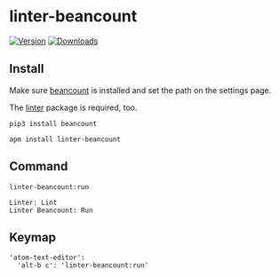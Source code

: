 # linter-beancount

[![Version](https://img.shields.io/apm/v/linter-beancount.svg)](https://atom.io/packages/linter-beancount)
[![Downloads](https://img.shields.io/apm/dm/linter-beancount.svg)](https://atom.io/packages/linter-beancount)

## Install

Make sure [beancount](https://pypi.python.org/pypi/beancount) is installed and set the path on the settings page.

The [linter](https://atom.io/packages/linter) package is required, too.

```
pip3 install beancount
```

```
apm install linter-beancount
```

## Command

`linter-beancount:run`

```
Linter: Lint
Linter Beancount: Run
```

## Keymap

```
'atom-text-editor':
  'alt-b c': 'linter-beancount:run'
```
